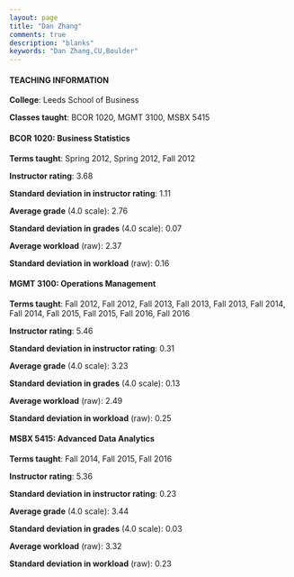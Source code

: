 ```yaml
---
layout: page
title: "Dan Zhang" 
comments: true
description: "blanks"
keywords: "Dan Zhang,CU,Boulder"
---
```

<head>
<script src="https://ajax.googleapis.com/ajax/libs/jquery/2.1.3/jquery.min.js"></script>
<script src="https://dl.dropboxusercontent.com/s/pc42nxpaw1ea4o9/highcharts.js?dl=0"></script>
<!-- <script src="../assets/js/highcharts.js"></script> -->
<style type="text/css">@font-face {
	font-family: "Bebas Neue";
	src: url(https://www.filehosting.org/file/details/544349/BebasNeue Regular.otf) format("opentype");
	}
	h1.Bebas { 
		font-family: "Bebas Neue", Verdana, Tahoma;
	}
</style>
</head>
	   
#### TEACHING INFORMATION

**College**: Leeds School of Business

**Classes taught**: BCOR 1020, MGMT 3100, MSBX 5415

#### BCOR 1020: Business Statistics

**Terms taught**: Spring 2012, Spring 2012, Fall 2012

**Instructor rating**: 3.68

**Standard deviation in instructor rating**: 1.11

**Average grade** (4.0 scale): 2.76

**Standard deviation in grades** (4.0 scale): 0.07

**Average workload** (raw): 2.37

**Standard deviation in workload** (raw): 0.16

#### MGMT 3100: Operations Management

**Terms taught**: Fall 2012, Fall 2012, Fall 2013, Fall 2013, Fall 2013, Fall 2014, Fall 2014, Fall 2015, Fall 2015, Fall 2016, Fall 2016

**Instructor rating**: 5.46

**Standard deviation in instructor rating**: 0.31

**Average grade** (4.0 scale): 3.23

**Standard deviation in grades** (4.0 scale): 0.13

**Average workload** (raw): 2.49

**Standard deviation in workload** (raw): 0.25

#### MSBX 5415: Advanced Data Analytics

**Terms taught**: Fall 2014, Fall 2015, Fall 2016

**Instructor rating**: 5.36

**Standard deviation in instructor rating**: 0.23

**Average grade** (4.0 scale): 3.44

**Standard deviation in grades** (4.0 scale): 0.03

**Average workload** (raw): 3.32

**Standard deviation in workload** (raw): 0.23

